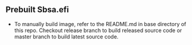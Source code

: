 ## Prebuilt Sbsa.efi

- To manually build image, refer to the README.md in base directory of this repo. Checkout release branch to build released source code or master branch to build latest source code.<br/>
